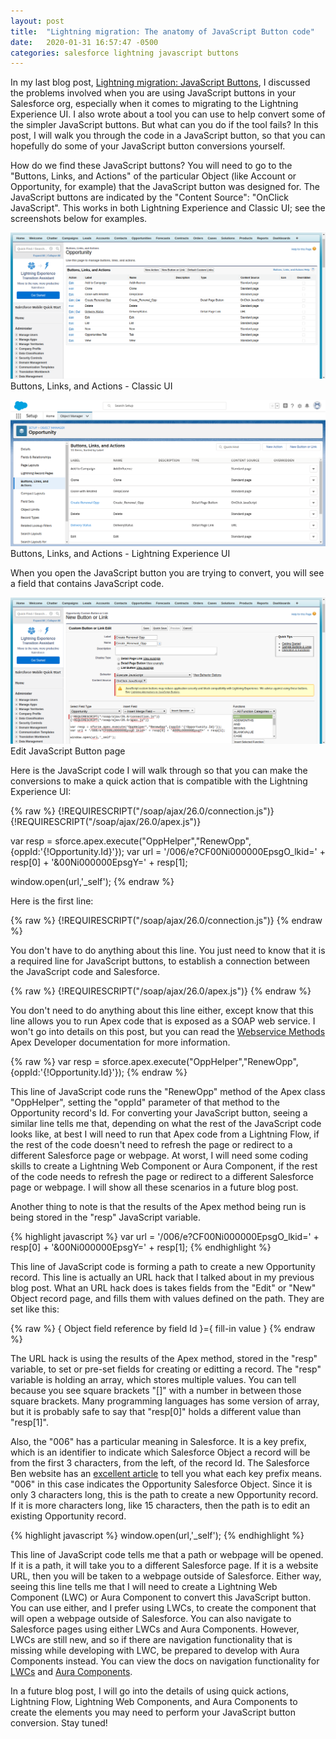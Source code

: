 ```yaml
---
layout: post
title:  "Lightning migration: The anatomy of JavaScript Button code"
date:   2020-01-31 16:57:47 -0500
categories: salesforce lightning javascript buttons
---
```

In my last blog post, [Lightning migration: JavaScript Buttons][lightning_migration_javascript_buttons], I discussed the problems involved when you are using JavaScript buttons in your Salesforce org, especially when it comes to migrating to the Lightning Experience UI. I also wrote about a tool you can use to help convert some of the simpler JavaScript buttons. But what can you do if the tool fails? In this post, I will walk you through the code in a JavaScript button, so that you can hopefully do some of your JavaScript button conversions yourself.

How do we find these JavaScript buttons? You will need to go to the "Buttons, Links, and Actions" of the particular Object (like Account or Opportunity, for example) that the JavaScript button was designed for. The JavaScript buttons are indicated by the "Content Source": "OnClick JavaScript". This works in both Lightning Experience and Classic UI; see the screenshots below for examples.

![Buttons, Links, and Actions - Classic UI](/assets/Buttons_Links_Actions-Classic.png)
Buttons, Links, and Actions - Classic UI

![Buttons, Links, and Actions - Lightning Experience UI](/assets/Buttons_Links_Actions-LightningExperience.png)
Buttons, Links, and Actions - Lightning Experience UI

When you open the JavaScript button you are trying to convert, you will see a field that contains JavaScript code.

![Edit JavaScript Button page](/assets/Edit_JavaScript_Button.png)
Edit JavaScript Button page

Here is the JavaScript code I will walk through so that you can make the conversions to make a quick action that is compatible with the Lightning Experience UI:

{% raw %}
{!REQUIRESCRIPT("/soap/ajax/26.0/connection.js")}
{!REQUIRESCRIPT("/soap/ajax/26.0/apex.js")}

var resp = sforce.apex.execute("OppHelper","RenewOpp",{oppId:'{!Opportunity.Id}'});
var url = '/006/e?CF00Ni000000EpsgO_lkid=' + resp[0] + '&00Ni000000EpsgY=' + resp[1];

window.open(url,'_self');
{% endraw %}

Here is the first line:

{% raw %}
{!REQUIRESCRIPT("/soap/ajax/26.0/connection.js")}
{% endraw %}

You don't have to do anything about this line. You just need to know that it is a required line for JavaScript buttons, to establish a connection between the JavaScript code and Salesforce.

{% raw %}
{!REQUIRESCRIPT("/soap/ajax/26.0/apex.js")}
{% endraw %}

You don't need to do anything about this line either, except know that this line allows you to run Apex code that is exposed as a SOAP web service. I won't go into details on this post, but you can read the [Webservice Methods][webservice_methods] Apex Developer documentation for more information.

{% raw %}
var resp = sforce.apex.execute("OppHelper","RenewOpp",{oppId:'{!Opportunity.Id}'});
{% endraw %}

This line of JavaScript code runs the "RenewOpp" method of the Apex class "OppHelper", setting the "oppId" parameter of that method to the Opportunity record's Id. For converting your JavaScript button, seeing a similar line tells me that, depending on what the rest of the JavaScript code looks like, at best I will need to run that Apex code from a Lightning Flow, if the rest of the code doesn't need to refresh the page or redirect to a different Salesforce page or webpage. At worst, I will need some coding skills to create a Lightning Web Component or Aura Component, if the rest of the code needs to refresh the page or redirect to a different Salesforce page or webpage. I will show all these scenarios in a future blog post.

Another thing to note is that the results of the Apex method being run is being stored in the "resp" JavaScript variable.

{% highlight javascript %}
var url = '/006/e?CF00Ni000000EpsgO_lkid=' + resp[0] + '&00Ni000000EpsgY=' + resp[1];
{% endhighlight %}

This line of JavaScript code is forming a path to create a new Opportunity record. This line is actually an URL hack that I talked about in my previous blog post. What an URL hack does is takes fields from the "Edit" or "New" Object record page, and fills them with values defined on the path. They are set like this:

{% raw %}
{ Object field reference by field Id }={ fill-in value }
{% endraw %}

The URL hack is using the results of the Apex method, stored in the "resp" variable, to set or pre-set fields for creating or editting a record. The "resp" variable is holding an array, which stores multiple values. You can tell because you see square brackets "[]" with a number in between those square brackets. Many programming languages has some version of array, but it is probably safe to say that "resp[0]" holds a different value than "resp[1]".

Also, the "006" has a particular meaning in Salesforce. It is a key prefix, which is an identifier to indicate which Salesforce Object a record will be from the first 3 characters, from the left, of the record Id. The Salesforce Ben website has an [excellent article][key_prefixes] to tell you what each key prefix means. "006" in this case indicates the Opportunity Salesforce Object. Since it is only 3 characters long, this is the path to create a new Opportunity record. If it is more characters long, like 15 characters, then the path is to edit an existing Opportunity record.

{% highlight javascript %}
window.open(url,'_self');
{% endhighlight %}

This line of JavaScript code tells me that a path or webpage will be opened. If it is a path, it will take you to a different Salesforce page. If it is a website URL, then you will be taken to a webpage outside of Salesforce. Either way, seeing this line tells me that I will need to create a Lightning Web Component (LWC) or Aura Component to convert this JavaScript button. You can use either, and I prefer using LWCs, to create the component that will open a webpage outside of Salesforce. You can also navigate to Salesforce pages using either LWCs and Aura Components. However, LWCs are still new, and so if there are navigation functionality that is missing while developing with LWC, be prepared to develop with Aura Components instead. You can view the docs on navigation functionality for [LWCs][lwc_navigation] and [Aura Components][aura_navigation].

In a future blog post, I will go into the details of using quick actions, Lightning Flow, Lightning Web Components, and Aura Components to create the elements you may need to perform your JavaScript button conversion. Stay tuned!

[lightning_migration_javascript_buttons]: http://edsfocci.github.io/salesforce/lightning/javascript/buttons/2019/10/21/lightning-migration-javascript-buttons.html
[webservice_methods]: https://developer.salesforce.com/docs/atlas.en-us.apexcode.meta/apexcode/apex_web_services_methods.htm
[key_prefixes]: https://www.salesforceben.com/salesforce-object-key-prefix-list/
[lwc_navigation]: https://developer.salesforce.com/docs/component-library/bundle/lightning-navigation/documentation
[aura_navigation]: https://developer.salesforce.com/docs/component-library/bundle/lightning:navigation/documentation

